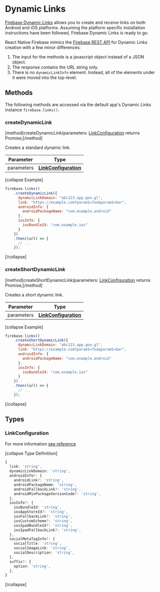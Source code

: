 # Dynamic Links

[Firebase Dynamic Links](https://firebase.google.com/docs/dynamic-links/) allows you to create and receive links on both Android and iOS platforms.
Assuming the platform specific installation instructions have been followed, Firebase Dynamic Links is ready to go.

React Native Firebase mimics the [Firebase REST API](https://firebase.google.com/docs/dynamic-links/rest) for Dynamic Links creation with a few minor differences:

1. The input for the methods is a javascript object instead of a JSON object.
2. The response contains the URL string only.
3. There is no `dynamicLinkInfo` element. Instead, all of the elements under it were moved into the top-level.

## Methods

The following methods are accessed via the default app's Dynamic Links instance `firebase.links()`.

### createDynamicLink
[method]createDynamicLink(parameters: [LinkConfiguration](#LinkConfiguration) returns Promise<String>;[/method]

Creates a standard dynamic link.

| Parameter | Type |
| --------- | ------- |
| parameters   | **[LinkConfiguration](#LinkConfiguration)**  |

[collapse Example]
```javascript
firebase.links()
    .createDynamicLink({
      dynamicLinkDomain: "abc123.app.goo.gl",
      link: "https://example.com?param1=foo&param2=bar",
      androidInfo: {
        androidPackageName: "com.example.android"
      },
      iosInfo: {
        iosBundleId: "com.example.ios"
      }
    })
    .then((url) => {
      // ...
    });
```
[/collapse]

### createShortDynamicLink
[method]createShortDynamicLink(parameters: [LinkConfiguration](#LinkConfiguration) returns Promise<String>;[/method]

Creates a short dynamic link.

| Parameter | Type |
| --------- | ------- |
| parameters   | **[LinkConfiguration](#LinkConfiguration)**  |

[collapse Example]
```javascript
firebase.links()
    .createShortDynamicLink({
      dynamicLinkDomain: "abc123.app.goo.gl",
      link: "https://example.com?param1=foo&param2=bar",
      androidInfo: {
        androidPackageName: "com.example.android"
      },
      iosInfo: {
        iosBundleId: "com.example.ios"
      }
    })
    .then((url) => {
      // ...
    });
```
[/collapse]

## Types

### LinkConfiguration

For more information [see reference](https://firebase.google.com/docs/reference/dynamic-links/link-shortener)

[collapse Type Definitiion]
```typescript
{
  link: 'string',
  dynamicLinkDomain: 'string',
  androidInfo?: {
    androidLink?: 'string',
    androidPackageName: 'string',
    androidFallbackLink?: 'string',
    androidMinPackageVersionCode?: 'string',
  },
  iosInfo?: {
    iosBundleId: 'string',
    iosAppStoreId?: 'string',
    iosFallbackLink?: 'string',
    iosCustomScheme?: 'string',
    iosIpadBundleId?: 'string',
    iosIpadFallbackLink?: 'string',
  },
  socialMetaTagInfo?: {
    socialTitle: 'string',
    socialImageLink: 'string',
    socialDescription: 'string',
  },
  suffix?: {
    option: 'string',
  },
}
```
[/collapse]
